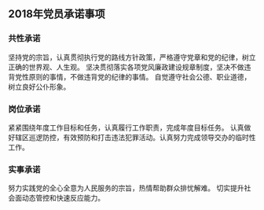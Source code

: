 ## 2018年党员承诺事项

### 共性承诺

坚持党的宗旨，认真贯彻执行党的路线方针政策，严格遵守党章和党的纪律，树立正确的世界观、人生观。
坚决贯彻落实各项党风廉政建设规章制度，坚决不做违背党性原则的事情，不做违背党的纪律的事情。
自觉遵守社会公德、职业道德，树立良好公仆形象。

### 岗位承诺

紧紧围绕年度工作目标和任务，认真履行工作职责，完成年度目标任务。
认真做好辖区巡逻防控，有效预防和打击违法犯罪活动。认真努力完成领导交办的临时性工作。

### 实事承诺

努力实践党的全心全意为人民服务的宗旨，热情帮助群众排忧解难。 
切实提升社会面动态管控和快速反应能力。

